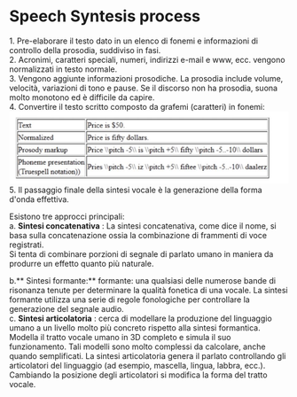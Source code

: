 # Speech Syntesis process


1\. Pre-elaborare il testo dato in un elenco di fonemi e informazioni di
controllo della prosodia, suddiviso in fasi.  
2\. Acronimi, caratteri speciali, numeri, indirizzi e-mail e www, ecc. vengono
normalizzati in testo normale.  
3\. Vengono aggiunte informazioni prosodiche. La prosodia include volume,
velocità, variazioni di tono e pause. Se il discorso non ha prosodia, suona
molto monotono ed è difficile da capire.  
4\. Convertire il testo scritto composto da grafemi (caratteri) in fonemi:  
![](media/paste-e76a557a8e77e1b4dc4d08b7445006103447be39.jpg)  
5\. Il passaggio finale della sintesi vocale è la generazione della forma
d'onda effettiva.  
  
Esistono tre approcci principali:  
a. **Sintesi concatenativa** : La sintesi concatenativa, come dice il nome, si
basa sulla concatenazione ossia la combinazione di frammenti di voce
registrati.  
Si tenta di combinare porzioni di segnale di parlato umano in maniera da
produrre un effetto quanto più naturale.  
  
b.**  Sintesi formante:**  formante: una qualsiasi delle numerose bande di
risonanza tenute per determinare la qualità fonetica di una vocale. La sintesi
formante utilizza una serie di regole fonologiche per controllare la
generazione del segnale audio.  
c. **Sintesi articolatoria** : cerca di modellare la produzione del linguaggio
umano a un livello molto più concreto rispetto alla sintesi formantica.
Modella il tratto vocale umano in 3D completo e simula il suo funzionamento.
Tali modelli sono molto complessi da calcolare, anche quando semplificati. La
sintesi articolatoria genera il parlato controllando gli articolatori del
linguaggio (ad esempio, mascella, lingua, labbra, ecc.). Cambiando la
posizione degli articolatori si modifica la forma del tratto vocale.

